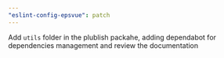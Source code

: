 ```yaml
---
"eslint-config-epsvue": patch
---
```


Add `utils` folder in the plublish packahe, adding dependabot for dependencies management and review the documentation
